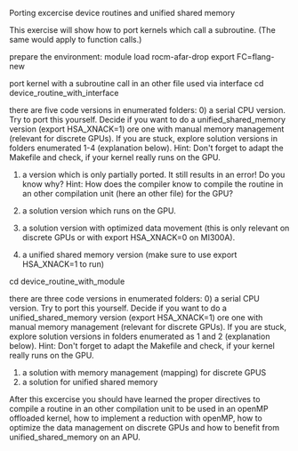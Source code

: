 Porting excercise device routines and unified shared memory

This exercise will show how to port kernels which call a subroutine. (The same would apply to function calls.)

prepare the environment:
module load rocm-afar-drop
export FC=flang-new

port kernel with a subroutine call in an other file used via interface
cd device_routine_with_interface

there are five code versions in enumerated folders:
0) a serial CPU version. Try to port this yourself. Decide if you want to do a unified_shared_memory version (export HSA_XNACK=1) ore one with manual memory management (relevant for discrete GPUs). If you are stuck, explore solution versions in folders enumerated 1-4 (explanation below). Hint: Don't forget to adapt the Makefile and check, if your kernel really runs on the GPU.

1) a version which is only partially ported. It still results in an error! Do you know why? Hint: How does the compiler know to compile the routine in an other compilation unit (here an other file) for the GPU?

2) a solution version which runs on the GPU.

3) a solution version with optimized data movement (this is only relevant on discrete GPUs or with export HSA_XNACK=0 on MI300A).

4) a unified shared memory version (make sure to use export HSA_XNACK=1 to run)

cd device_routine_with_module

there are three code versions in enumerated folders:
0) a serial CPU version. Try to port this yourself. Decide if you want to do a unified_shared_memory version (export HSA_XNACK=1) ore one with manual memory management (relevant for discrete GPUs). If you are stuck, explore solution versions in folders enumerated as 1 and 2 (explanation below). Hint: Don't forget to adapt the Makefile and check, if your kernel really runs on the GPU.

1) a solution with memory management (mapping) for discrete GPUS
2) a solution for unified shared memory

After this excercise you should have learned the proper directives to compile a routine in an other compilation unit to be used in an openMP offloaded kernel, how to implement a reduction with openMP,  how to optimize the data management on discrete GPUs and how to benefit from unified_shared_memory on an APU.
